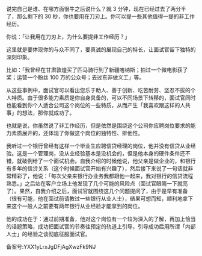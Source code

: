 说完自己是谁、在哪方面很牛之后说什么？就 3 分钟，现在已经过去了两分半了，那么剩下的 30 秒，你也要用在刀刃上。你可以提一些其他值得一提的非工作经历。

你说：「让我用在刀刃上，为什么要提非工作经历？」

这里就是要体现你的与众不同了，要真诚的展现自己的特长，让面试官留下独特的深刻印象。

比如：「我曾经在甘肃敦煌买了匹马骑行到了新疆喀纳斯；拍过一个微电影获了奖；运营一个粉丝 100 万的公众号；去过东非做义工」等。

从这些事例中，面试官可以看出您乐于助人、善于创新、吃苦耐劳、坚忍不拔的个人特质。由于很多能力素质是你自身具备的，可以不同场景下转移的，面试官同时也能看到你个人适合公司这个岗位的一些特质，从而产生「我喜欢跟这样的人共事」的想法，那你就成功了。

也就是说，你虽然说了非工作经历，但是依然是围绕这个公司你应聘岗位要求的能力素质展开的，还体现了你做这个岗位的独特性、排他性。

我听过一个银行曾经有这样一个毕业生应聘信贷经理的岗位，他并没有信贷从业经验。这是一个管理岗，没从业经验基本是没机会的，但是他本身的硬件条件还不错，就破例给了一个面试机会。自我介绍的时候他说，他父亲是做企业的，和银行有多年的信贷关系（这个时候面试官开始有兴趣了），然后接下来说了一句话就非常精彩了，他说：「每次父亲来银行办业务我都跟他一起来，我对银行的信贷流程熟悉。」之后站在客户立场上他发现了几个可能的风险点（面试官眼睛一下就亮了）。果然，自我介绍之后，面试官就围绕这几个问题提问了，由于是早有准备（很有可能，他在面试前请教过一些银行从业人士），结果可想而知，顺利地拿下来这个一般人之前要有两年银行从业经验才能拿到的岗位。

他的成功在于：通过前期准备，他对这个岗位有一个较为深入的了解，再加上恰当的话题策略，成功把面试官的节奏往预定的轨道上引导，引导成功后用所谓「内部人士」的经验之谈彻底征服面试官。

备案号:YXX1yLrxJgDFjAgXwzFk9NJ